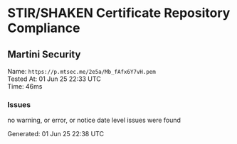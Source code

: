 # STIR/SHAKEN Certificate Repository Compliance

## Martini Security

Name: `https://p.mtsec.me/2e5a/Mb_fAfx6Y7vH.pem`\
Tested At: 01 Jun 25 22:33 UTC\
Time: 46ms

### Issues

no warning, or error, or notice date level issues were found

Generated: 01 Jun 25 22:38 UTC